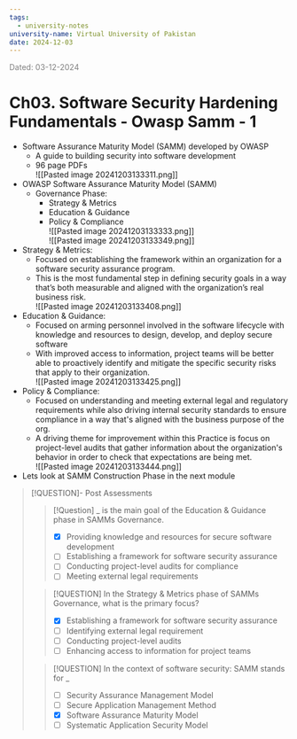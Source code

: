 ```yaml
---
tags:
  - university-notes
university-name: Virtual University of Pakistan
date: 2024-12-03
---
```


<span style="color: gray;">Dated: 03-12-2024</span>

# Ch03. Software Security Hardening Fundamentals - Owasp Samm - 1

- Software Assurance Maturity Model (SAMM) developed by OWASP
    - A guide to building security into software development
    - 96 page PDFs  
![[Pasted image 20241203133311.png]]
- OWASP Software Assurance Maturity Model (SAMM)
    - Governance Phase:
        - Strategy & Metrics
        - Education & Guidance
        - Policy & Compliance  
![[Pasted image 20241203133333.png]]  
![[Pasted image 20241203133349.png]]
- Strategy & Metrics:
    - Focused on establishing the framework within an organization for a software security assurance program.
	- This is the most fundamental step in defining security goals in a way that’s both measurable and aligned with the organization’s real business risk.  
![[Pasted image 20241203133408.png]]  
- Education & Guidance:
    - Focused on arming personnel involved in the software lifecycle with knowledge and resources to design, develop, and deploy secure software
	- With improved access to information, project teams will be better able to proactively identify and mitigate the specific security risks that apply to their organization.  
![[Pasted image 20241203133425.png]]  
- Policy & Compliance:
    - Focused on understanding and meeting external legal and regulatory requirements while also driving internal security standards to ensure compliance in a way that's aligned with the business purpose of the org.
	- A driving theme for improvement within this Practice is focus on project-level audits that gather information about the organization's behavior in order to check that expectations are being met.  
![[Pasted image 20241203133444.png]]
- Lets look at SAMM Construction Phase in the next module

> [!QUESTION]- Post Assessments
> 
> > [!Question] _ is the main goal of the Education & Guidance phase in SAMMs Governance.  
> > - [x] Providing knowledge and resources for secure software development  
> > - [ ] Establishing a framework for software security assurance  
> > - [ ] Conducting project-level audits for compliance  
> > - [ ] Meeting external legal requirements
> 
> > [!QUESTION] In the Strategy & Metrics phase of SAMMs Governance, what is the primary focus?  
> > - [x] Establishing a framework for software security assurance  
> > - [ ] Identifying external legal requirement  
> > - [ ] Conducting project-level audits  
> > - [ ] Enhancing access to information for project teams
> 
> > [!QUESTION] In the context of software security: SAMM stands for _  
> > - [ ] Security Assurance Management Model  
> > - [ ] Secure Application Management Method  
> > - [x] Software Assurance Maturity Model  
> > - [ ] Systematic Application Security Model
